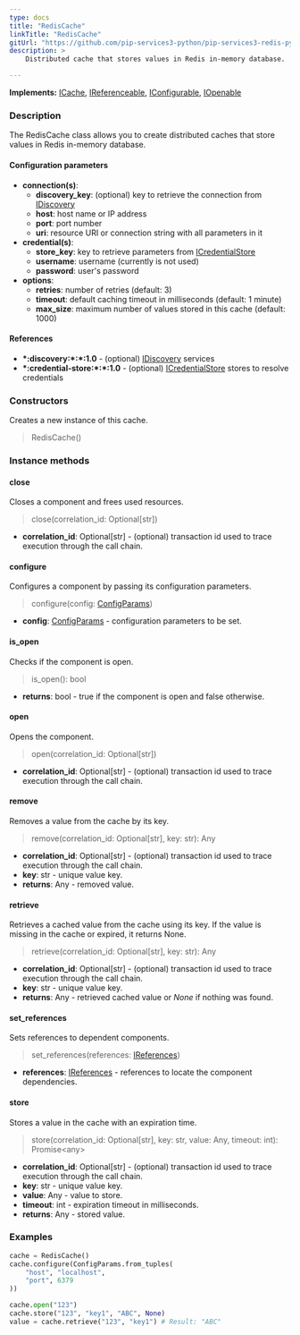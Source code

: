 ```yaml
---
type: docs
title: "RedisCache"
linkTitle: "RedisCache"
gitUrl: "https://github.com/pip-services3-python/pip-services3-redis-python"
description: >
    Distributed cache that stores values in Redis in-memory database.

---
```


**Implements:** [ICache](../../../components/cache/icache), [IReferenceable](../../../commons/refer/ireferenceable), [IConfigurable](../../../commons/config/iconfigurable), [IOpenable](../../../commons/run/iopenable)

### Description

The RedisCache class allows you to create distributed caches that store values in Redis in-memory database.

#### Configuration parameters

- **connection(s)**:           
    - **discovery_key**: (optional) key to retrieve the connection from [IDiscovery](../../../components/connect/idiscovery)
    - **host**: host name or IP address
    - **port**: port number
    - **uri**: resource URI or connection string with all parameters in it
- **credential(s)**:
    - **store_key**: key to retrieve parameters from [ICredentialStore](../../../components/auth/icredential_store)
    - **username**: username (currently is not used)
    - **password**: user's password
- **options**:
    - **retries**: number of retries (default: 3)
    - **timeout**: default caching timeout in milliseconds (default: 1 minute)
    - **max_size**: maximum number of values stored in this cache (default: 1000)     


#### References
- **\*:discovery:\*:\*:1.0** - (optional) [IDiscovery](../../../components/connect/idiscovery) services
- **\*:credential-store:\*:\*:1.0** - (optional) [ICredentialStore](../../../components/auth/icredential_store) stores to resolve credentials

### Constructors
Creates a new instance of this cache.

> RedisCache()


### Instance methods

#### close
Closes a component and frees used resources.

> close(correlation_id: Optional[str])

- **correlation_id**: Optional[str] - (optional) transaction id used to trace execution through the call chain.


#### configure
Configures a component by passing its configuration parameters.

> configure(config: [ConfigParams](../../../commons/config/config_params))

- **config**: [ConfigParams](../../../commons/config/config_params) - configuration parameters to be set.


#### is_open
Checks if the component is open.

> is_open(): bool

- **returns**: bool - true if the component is open and false otherwise.

#### open
Opens the component.

> open(correlation_id: Optional[str])

- **correlation_id**: Optional[str] - (optional) transaction id used to trace execution through the call chain.

#### remove
Removes a value from the cache by its key.

> remove(correlation_id: Optional[str], key: str): Any

- **correlation_id**: Optional[str] - (optional) transaction id used to trace execution through the call chain.
- **key**: str - unique value key.
- **returns**: Any - removed value.

#### retrieve
Retrieves a cached value from the cache using its key.
If the value is missing in the cache or expired, it returns None.

> retrieve(correlation_id: Optional[str], key: str): Any

- **correlation_id**: Optional[str] - (optional) transaction id used to trace execution through the call chain.
- **key**: str - unique value key.
- **returns**: Any - retrieved cached value or *None* if nothing was found.

#### set_references
Sets references to dependent components.

> set_references(references: [IReferences](../../../commons/refer/ireferences))

- **references**: [IReferences](../../../commons/refer/ireferences) - references to locate the component dependencies.


#### store
Stores a value in the cache with an expiration time.

> store(correlation_id: Optional[str], key: str, value: Any, timeout: int): Promise\<any\>

- **correlation_id**: Optional[str] - (optional) transaction id used to trace execution through the call chain.
- **key**: str - unique value key.
- **value**: Any - value to store.
- **timeout**: int - expiration timeout in milliseconds.
- **returns**: Any - stored value.


### Examples
```python
cache = RedisCache()
cache.configure(ConfigParams.from_tuples(
    "host", "localhost",
    "port", 6379
))

cache.open("123")
cache.store("123", "key1", "ABC", None)
value = cache.retrieve("123", "key1") # Result: "ABC"

```

